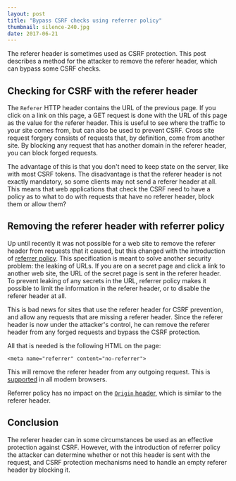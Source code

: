 ```yaml
---
layout: post
title: "Bypass CSRF checks using referrer policy"
thumbnail: silence-240.jpg
date: 2017-06-21
---
```


The referer header is sometimes used as CSRF protection. This post describes a method for the attacker to remove the referer header, which can bypass some CSRF checks.

## Checking for CSRF with the referer header

The `Referer` HTTP header contains the URL of the previous page. If you click on a link on this page, a GET request is done with the URL of this page as the value for the referer header. This is useful to see where the traffic to your site comes from, but can also be used to prevent CSRF. Cross site request forgery consists of requests that, by definition, come from another site. By blocking any request that has another domain in the referer header, you can block forged requests.

The advantage of this is that you don't need to keep state on the server, like with most CSRF tokens. The disadvantage is that the referer header is not exactly mandatory, so some clients may not send a referer header at all. This means that web applications that check the CSRF need to have a policy as to what to do with requests that have no referer header, block them or allow them?

## Removing the referer header with referrer policy

Up until recently it was not possible for a web site to remove the referer header from requests that it caused, but this changed with the introduction of [referrer policy](https://www.w3.org/TR/referrer-policy/). This specification is meant to solve another security problem: the leaking of URLs. If you are on a secret page and click a link to another web site, the URL of the secret page is sent in the referer header. To prevent leaking of any secrets in the URL, referrer policy makes it possible to limit the information in the referer header, or to disable the referer header at all.

This is bad news for sites that use the referer header for CSRF prevention, and allow any requests that are missing a referer header. Since the referer header is now under the attacker's control, he can remove the referer header from any forged requests and bypass the CSRF protection.

All that is needed is the following HTML on the page:

    <meta name="referrer" content="no-referrer">

This will remove the referer header from any outgoing request. This is [supported](http://caniuse.com/#feat=referrer-policy) in all modern browsers.

Referrer policy has no impact on the [`Origin` header](https://developer.mozilla.org/en-US/docs/Web/HTTP/Headers/Origin), which is similar to the referer header.

## Conclusion

The referer header can in some circumstances be used as an effective protection against CSRF. However, with the introduction of referrer policy the attacker can determine whether or not this header is sent with the request, and CSRF protection mechanisms need to handle an empty referer header by blocking it.
